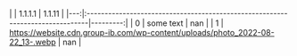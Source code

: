 [comment]:<> (===START PAGE 1===)
|    | 1.1.1.1                                                                 |   1.1.11 |
|---:|:------------------------------------------------------------------------------|---------:|
|  0 | some text                                                                     |      nan |
|  1 | https://website.cdn.group-ib.com/wp-content/uploads/photo_2022-08-22_13-.webp |      nan |

[comment]:<> (===END PAGE 1===)
